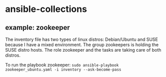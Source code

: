 # ansible-collections
## example: __zookeeper__ 

The inventory file has two types of linux distros: Debian/Ubuntu and SUSE because I have a mixed environment. The group zookeepers is holding the SUSE distro hosts.
The role zookeeper and the tasks are taking care of both distros.

To run the playbook zookeeper:
```sudo ansible-playbook zookeeper_ubuntu.yaml -i inventory --ask-become-pass```



